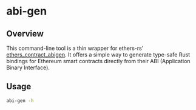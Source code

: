 # abi-gen

## Overview

This command-line tool is a thin wrapper for ethers-rs' [ethers_contract_abigen](https://docs.rs/ethers-contract-abigen/latest/ethers_contract_abigen/index.html). It offers a simple way to generate type-safe Rust bindings for Ethereum smart contracts directly from their ABI (Application Binary Interface).

## Usage

```bash
abi-gen -h
```
